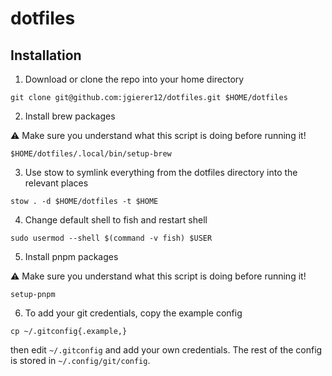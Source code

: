 # dotfiles

## Installation

1. Download or clone the repo into your home directory

```
git clone git@github.com:jgierer12/dotfiles.git $HOME/dotfiles
```

2. Install brew packages

⚠️  Make sure you understand what this script is doing before running it!

```
$HOME/dotfiles/.local/bin/setup-brew
```

3. Use stow to symlink everything from the dotfiles directory into the relevant places

```
stow . -d $HOME/dotfiles -t $HOME
```

4. Change default shell to fish and restart shell

```
sudo usermod --shell $(command -v fish) $USER
```

5. Install pnpm packages

⚠️  Make sure you understand what this script is doing before running it!

```
setup-pnpm
```

6. To add your git credentials, copy the example config

```
cp ~/.gitconfig{.example,}
```

then edit `~/.gitconfig` and add your own credentials.
The rest of the config is stored in `~/.config/git/config`.

